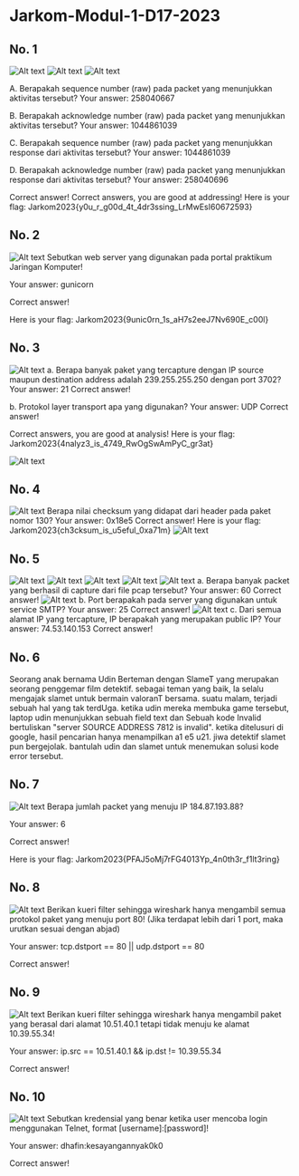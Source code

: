 # Jarkom-Modul-1-D17-2023

## No. 1

![Alt text](image.png)
![Alt text](image-1.png)
![Alt text](image-2.png)

A.  Berapakah sequence number (raw) pada packet yang menunjukkan aktivitas tersebut?
Your answer: 258040667

B. Berapakah acknowledge number (raw) pada packet yang menunjukkan aktivitas tersebut?
Your answer: 1044861039

C. Berapakah sequence number (raw) pada packet yang menunjukkan response dari aktivitas tersebut?
Your answer: 1044861039

D. Berapakah acknowledge number (raw) pada packet yang menunjukkan response dari aktivitas tersebut?
Your answer: 258040696

Correct answer!
Correct answers, you are good at addressing!
Here is your flag: Jarkom2023{y0u_r_g00d_4t_4dr3ssing_LrMwEsI60672593}

## No. 2

![Alt text](image-3.png)
Sebutkan web server yang digunakan pada portal praktikum Jaringan Komputer!

Your answer: gunicorn

Correct answer!

Here is your flag: Jarkom2023{9unic0rn_1s_aH7s2eeJ7Nv690E_c00l}

## No. 3
![Alt text](image-4.png)
a. Berapa banyak paket yang tercapture dengan IP source maupun destination address adalah 239.255.255.250 dengan port 3702?
Your answer: 21
Correct answer!

b. Protokol layer transport apa yang digunakan?
Your answer: UDP
Correct answer!

Correct answers, you are good at analysis!
Here is your flag: Jarkom2023{4nalyz3_is_4749_RwOgSwAmPyC_gr3at}

![Alt text](image-5.png)

## No. 4
![Alt text](image-6.png)
Berapa nilai checksum yang didapat dari header pada paket nomor 130?
Your answer: 0x18e5
Correct answer!
Here is your flag: Jarkom2023{ch3cksum_is_u5eful_0xa71m}
![Alt text](image-7.png)

## No. 5
![Alt text](image-8.png)
![Alt text](image-9.png)
![Alt text](image-10.png)
![Alt text](image-11.png)
![Alt text](image-13.png)
a. Berapa banyak packet yang berhasil di capture dari file pcap tersebut?
Your answer: 60
Correct answer!
![Alt text](image-12.png)
b. Port berapakah pada server yang digunakan untuk service SMTP?
Your answer: 25
Correct answer!
![Alt text](image-14.png)
c. Dari semua alamat IP yang tercapture, IP berapakah yang merupakan public IP?
Your answer: 74.53.140.153
Correct answer!

## No. 6
Seorang anak bernama Udin Berteman dengan SlameT yang merupakan seorang penggemar film detektif. sebagai teman yang baik, Ia selalu mengajak slamet untuk bermain valoranT bersama. suatu malam, terjadi sebuah hal yang tak terdUga. ketika udin mereka membuka game tersebut, laptop udin menunjukkan sebuah field text dan Sebuah kode Invalid bertuliskan "server SOURCE ADDRESS 7812 is invalid". ketika ditelusuri di google, hasil pencarian hanya menampilkan a1 e5 u21. jiwa detektif slamet pun bergejolak. bantulah udin dan slamet untuk menemukan solusi kode error tersebut.

## No. 7
![Alt text](image-15.png)
Berapa jumlah packet yang menuju IP 184.87.193.88?

Your answer: 6

Correct answer!

Here is your flag: Jarkom2023{PFAJ5oMj7rFG4013Yp_4n0th3r_f1lt3ring}

## No. 8
![Alt text](image-16.png)
Berikan kueri filter sehingga wireshark hanya mengambil semua protokol paket yang menuju port 80! (Jika terdapat lebih dari 1 port, maka urutkan sesuai dengan abjad)

Your answer: tcp.dstport == 80 || udp.dstport == 80

Correct answer!

## No. 9
![Alt text](image-17.png)
Berikan kueri filter sehingga wireshark hanya mengambil paket yang berasal dari alamat 10.51.40.1 tetapi tidak menuju ke alamat 10.39.55.34!

Your answer: ip.src == 10.51.40.1 && ip.dst != 10.39.55.34

Correct answer!

## No. 10
![Alt text](image-18.png)
Sebutkan kredensial yang benar ketika user mencoba login menggunakan Telnet, format [username]:[password]!

Your answer: dhafin:kesayangannyak0k0

Correct answer!


